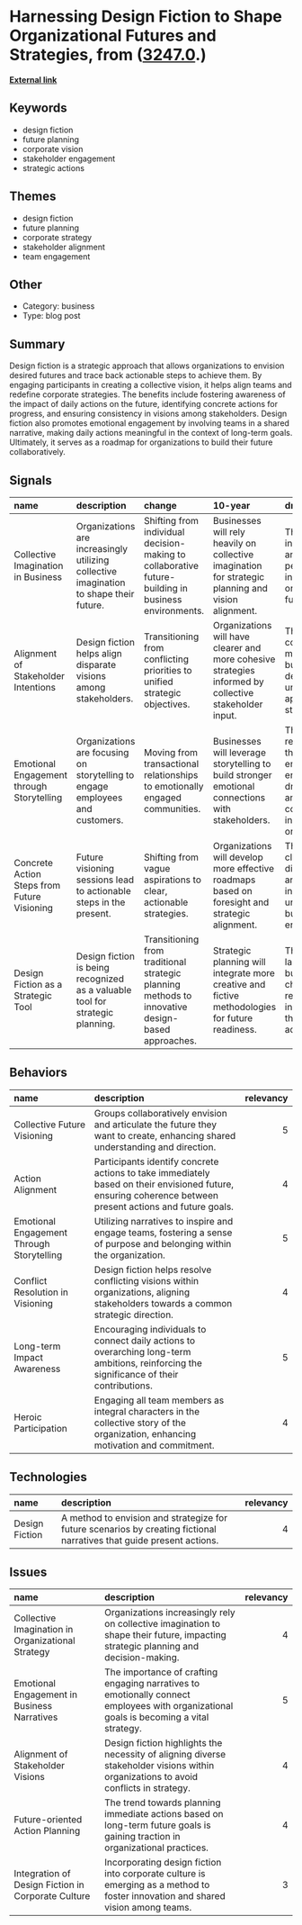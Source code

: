 # __Harnessing Design Fiction to Shape Organizational Futures and Strategies__, from ([3247.0](https://kghosh.substack.com/p/3247.0).)

__[External link](https://liut.me/design-fiction)__



## Keywords

* design fiction
* future planning
* corporate vision
* stakeholder engagement
* strategic actions

## Themes

* design fiction
* future planning
* corporate strategy
* stakeholder alignment
* team engagement

## Other

* Category: business
* Type: blog post

## Summary

Design fiction is a strategic approach that allows organizations to envision desired futures and trace back actionable steps to achieve them. By engaging participants in creating a collective vision, it helps align teams and redefine corporate strategies. The benefits include fostering awareness of the impact of daily actions on the future, identifying concrete actions for progress, and ensuring consistency in visions among stakeholders. Design fiction also promotes emotional engagement by involving teams in a shared narrative, making daily actions meaningful in the context of long-term goals. Ultimately, it serves as a roadmap for organizations to build their future collaboratively.

## Signals

| name                                        | description                                                                            | change                                                                                              | 10-year                                                                                                | driving-force                                                                                |   relevancy |
|:--------------------------------------------|:---------------------------------------------------------------------------------------|:----------------------------------------------------------------------------------------------------|:-------------------------------------------------------------------------------------------------------|:---------------------------------------------------------------------------------------------|------------:|
| Collective Imagination in Business          | Organizations are increasingly utilizing collective imagination to shape their future. | Shifting from individual decision-making to collaborative future-building in business environments. | Businesses will rely heavily on collective imagination for strategic planning and vision alignment.    | The need for inclusivity and diverse perspectives in shaping organizational futures.         |           4 |
| Alignment of Stakeholder Intentions         | Design fiction helps align disparate visions among stakeholders.                       | Transitioning from conflicting priorities to unified strategic objectives.                          | Organizations will have clearer and more cohesive strategies informed by collective stakeholder input. | The complexity of modern businesses demands a unified approach to strategy.                  |           5 |
| Emotional Engagement through Storytelling   | Organizations are focusing on storytelling to engage employees and customers.          | Moving from transactional relationships to emotionally engaged communities.                         | Businesses will leverage storytelling to build stronger emotional connections with stakeholders.       | The recognition that emotional engagement drives loyalty and commitment in organizations.    |           4 |
| Concrete Action Steps from Future Visioning | Future visioning sessions lead to actionable steps in the present.                     | Shifting from vague aspirations to clear, actionable strategies.                                    | Organizations will develop more effective roadmaps based on foresight and strategic alignment.         | The need for clarity and direction in an increasingly uncertain business environment.        |           4 |
| Design Fiction as a Strategic Tool          | Design fiction is being recognized as a valuable tool for strategic planning.          | Transitioning from traditional strategic planning methods to innovative design-based approaches.    | Strategic planning will integrate more creative and fictive methodologies for future readiness.        | The evolving landscape of business challenges requires innovative thinking and adaptability. |           5 |

## Behaviors

| name                                      | description                                                                                                                                               |   relevancy |
|:------------------------------------------|:----------------------------------------------------------------------------------------------------------------------------------------------------------|------------:|
| Collective Future Visioning               | Groups collaboratively envision and articulate the future they want to create, enhancing shared understanding and direction.                              |           5 |
| Action Alignment                          | Participants identify concrete actions to take immediately based on their envisioned future, ensuring coherence between present actions and future goals. |           4 |
| Emotional Engagement Through Storytelling | Utilizing narratives to inspire and engage teams, fostering a sense of purpose and belonging within the organization.                                     |           5 |
| Conflict Resolution in Visioning          | Design fiction helps resolve conflicting visions within organizations, aligning stakeholders towards a common strategic direction.                        |           4 |
| Long-term Impact Awareness                | Encouraging individuals to connect daily actions to overarching long-term ambitions, reinforcing the significance of their contributions.                 |           5 |
| Heroic Participation                      | Engaging all team members as integral characters in the collective story of the organization, enhancing motivation and commitment.                        |           4 |

## Technologies

| name           | description                                                                                                           |   relevancy |
|:---------------|:----------------------------------------------------------------------------------------------------------------------|------------:|
| Design Fiction | A method to envision and strategize for future scenarios by creating fictional narratives that guide present actions. |           4 |

## Issues

| name                                               | description                                                                                                                             |   relevancy |
|:---------------------------------------------------|:----------------------------------------------------------------------------------------------------------------------------------------|------------:|
| Collective Imagination in Organizational Strategy  | Organizations increasingly rely on collective imagination to shape their future, impacting strategic planning and decision-making.      |           4 |
| Emotional Engagement in Business Narratives        | The importance of crafting engaging narratives to emotionally connect employees with organizational goals is becoming a vital strategy. |           5 |
| Alignment of Stakeholder Visions                   | Design fiction highlights the necessity of aligning diverse stakeholder visions within organizations to avoid conflicts in strategy.    |           4 |
| Future-oriented Action Planning                    | The trend towards planning immediate actions based on long-term future goals is gaining traction in organizational practices.           |           4 |
| Integration of Design Fiction in Corporate Culture | Incorporating design fiction into corporate culture is emerging as a method to foster innovation and shared vision among teams.         |           3 |